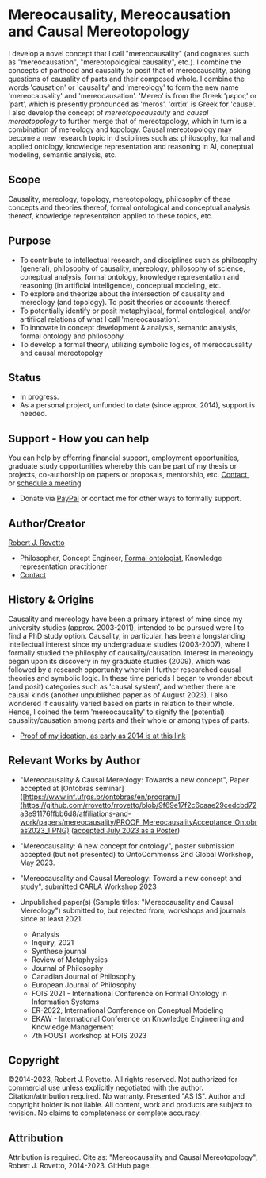 # Mereocausality, Mereocausation and Causal Mereotopology

I develop a novel concept that I call "mereocausality" (and cognates such as "mereocausation", "mereotopological causality", etc.). I combine the concepts of parthood and causality to posit that of mereocausality, asking questions of causality of parts and their composed whole. I combine the words 'causation' or 'causality' and 'mereology' to form the new name 'mereocausality' and 'mereocausation'. 'Mereo' is from the Greek 'μερος' or ‘part’, which is presently pronounced as 'meros'. 'αιτία' is Greek for 'cause'. I also develop the concept of _mereotopocausality_ and _causal mereotopology_ to further merge that of mereotopology, which in turn is a combination of mereology and topology. Causal mereotopology may become a new research topic in disciplines such as: philosophy, formal and applied ontology, knowledge representation and reasoning in AI, coneptual modeling, semantic analysis, etc.

## Scope
Causality, mereology, topology, mereotopology, philosophy of these concepts and theories thereof, formal ontological and conceptual analysis thereof, knowledge representaiton applied to these topics, etc.

## Purpose
- To contribute to intellectual research, and disciplines such as philosophy (general), philosophy of causality, mereology, philosophy of science, coneptual analysis, formal ontology, knowledge representation and reasoning (in artificial intelligence), conceptual modeling, etc.
- To explore and theorize about the intersection of causality and mereology (and topology). To posit theories or accounts thereof.
- To potentially identify or posit metaphyiscal, formal ontological, and/or artifiical relations of what I call 'mereocausation'.
- To innovate in concept development & analysis, semantic analysis, formal ontology and philosophy.
- To develop a formal theory, utilizing symbolic logics, of mereocausality and causal mereotopolgy

## Status
- In progress.
- As a personal project, unfunded to date (since approx. 2014), support is needed.

## Support - How you can help
You can help by offerring financial support, employment opportunities, graduate study opportunities whereby this can be part of my thesis or projects, co-authorship on papers or proposals, mentorship, etc. [Contact](https://ontospace.wordpress.com/contact), or [schedule a meeting](https://tinyurl.com/hm8wu2sa) 

* Donate via [PayPal](https://tinyurl.com/donateViaPayPalrr) or contact me for other ways to formally support.

## Author/Creator
[Robert J. Rovetto](http://orcid.org/0000-0003-3835-7817)
- Philosopher, Concept Engineer, [Formal ontologist](https://ontologforum.org/index.php/RobertRovetto), Knowledge representation practitioner
- [Contact](mailto:rrovetto@terpalum.umd.edu)

## History & Origins
Causality and mereology have been a primary interest of mine since my university studies (approx. 2003-2011), intended to be pursued were I to find a PhD study option. 
Causality, in particular, has been a longstanding intellectual interest since my undergraduate studies (2003-2007), where I formally studied the philosphy of causality/causation. Interest in mereology began upon its discovery in my graduate studies (2009), which was followed by a research opportunity wherein I further researched causal theories and symbolic logic. In these time periods I began to wonder about (and posit) categories such as 'causal system', and whether there are causal kinds (another unpublished paper as of August 2023). I also wondered if causality varied based on parts in relation to their whole. Hence, I coined the term 'mereocausality' to signify the (potential) causality/causation among parts and their whole or among types of parts.
- [Proof of my ideation, as early as 2014 is at this link](https://github.com/rrovetto/rrovetto/tree/main/affiliations-and-work/papers/mereocausality)
  
## Relevant Works by Author
- "Mereocausality & Causal Mereology: Towards a new concept", Paper accepted at [Ontobras seminar]([https://www.inf.ufrgs.br/ontobras/en/program/](https://github.com/rrovetto/rrovetto/blob/9f69e17f2c6caae29cedcbd72a3e91176ffbb6d8/affiliations-and-work/papers/mereocausality/PROOF_MereocausalityAcceptance_Ontobras2023_1.PNG) ([accepted July 2023 as a Poster](https://github.com/rrovetto/rrovetto/blob/9f69e17f2c6caae29cedcbd72a3e91176ffbb6d8/affiliations-and-work/papers/mereocausality/PROOF_OntoBras2023-Acceptance_Mereocausality.PNG))
- "Mereocausality: A new concept for ontology", poster submission accepted (but not presented) to OntoCommonss 2nd Global Workshop, May 2023.
- "Mereocausality and Causal Mereology: Toward a new concept and study", submitted CARLA Workshop 2023

- Unpublished paper(s) (Sample titles: "Mereocausality and Causal Mereology") submitted to, but rejected from, workshops and journals since at least 2021:
  - Analysis
  - Inquiry, 2021
  - Synthese journal
  - Review of Metaphysics
  - Journal of Philosophy
  - Canadian Journal of Philosophy
  - European Journal of Philosophy
  - FOIS 2021 - International Conference on Formal Ontology in Information Systems
  - ER-2022, International Conference on Coneptual Modeling
  - EKAW - International Conference on Knowledge Engineering and Knowledge Management
  - 7th FOUST workshop at FOIS 2023

## Copyright
©2014-2023, Robert J. Rovetto. All rights reserved.
Not authorized for commercial use unless explicitly negotiated with the author. Citation/attribution required.
No warranty. Presented "AS IS". Author and copyright holder is not liable. All content, work and products are subject to revision. No claims to completeness or complete accuracy.

## Attribution
Attribution is required. Cite as: "Mereocausality and Causal Mereotopology", Robert J. Rovetto, 2014-2023. GitHub page.
